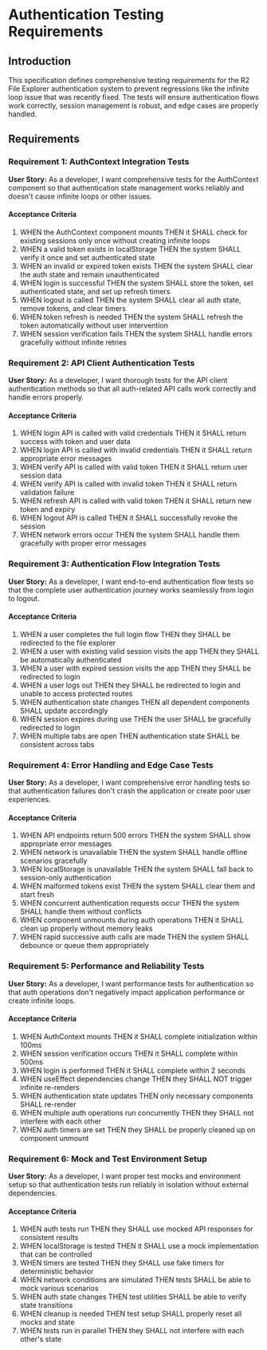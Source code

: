 # Authentication Testing Requirements

## Introduction

This specification defines comprehensive testing requirements for the R2 File Explorer authentication system to prevent regressions like the infinite loop issue that was recently fixed. The tests will ensure authentication flows work correctly, session management is robust, and edge cases are properly handled.

## Requirements

### Requirement 1: AuthContext Integration Tests

**User Story:** As a developer, I want comprehensive tests for the AuthContext component so that authentication state management works reliably and doesn't cause infinite loops or other issues.

#### Acceptance Criteria

1. WHEN the AuthContext component mounts THEN it SHALL check for existing sessions only once without creating infinite loops
2. WHEN a valid token exists in localStorage THEN the system SHALL verify it once and set authenticated state
3. WHEN an invalid or expired token exists THEN the system SHALL clear the auth state and remain unauthenticated
4. WHEN login is successful THEN the system SHALL store the token, set authenticated state, and set up refresh timers
5. WHEN logout is called THEN the system SHALL clear all auth state, remove tokens, and clear timers
6. WHEN token refresh is needed THEN the system SHALL refresh the token automatically without user intervention
7. WHEN session verification fails THEN the system SHALL handle errors gracefully without infinite retries

### Requirement 2: API Client Authentication Tests

**User Story:** As a developer, I want thorough tests for the API client authentication methods so that all auth-related API calls work correctly and handle errors properly.

#### Acceptance Criteria

1. WHEN login API is called with valid credentials THEN it SHALL return success with token and user data
2. WHEN login API is called with invalid credentials THEN it SHALL return appropriate error messages
3. WHEN verify API is called with valid token THEN it SHALL return user session data
4. WHEN verify API is called with invalid token THEN it SHALL return validation failure
5. WHEN refresh API is called with valid token THEN it SHALL return new token and expiry
6. WHEN logout API is called THEN it SHALL successfully revoke the session
7. WHEN network errors occur THEN the system SHALL handle them gracefully with proper error messages

### Requirement 3: Authentication Flow Integration Tests

**User Story:** As a developer, I want end-to-end authentication flow tests so that the complete user authentication journey works seamlessly from login to logout.

#### Acceptance Criteria

1. WHEN a user completes the full login flow THEN they SHALL be redirected to the file explorer
2. WHEN a user with existing valid session visits the app THEN they SHALL be automatically authenticated
3. WHEN a user with expired session visits the app THEN they SHALL be redirected to login
4. WHEN a user logs out THEN they SHALL be redirected to login and unable to access protected routes
5. WHEN authentication state changes THEN all dependent components SHALL update accordingly
6. WHEN session expires during use THEN the user SHALL be gracefully redirected to login
7. WHEN multiple tabs are open THEN authentication state SHALL be consistent across tabs

### Requirement 4: Error Handling and Edge Case Tests

**User Story:** As a developer, I want comprehensive error handling tests so that authentication failures don't crash the application or create poor user experiences.

#### Acceptance Criteria

1. WHEN API endpoints return 500 errors THEN the system SHALL show appropriate error messages
2. WHEN network is unavailable THEN the system SHALL handle offline scenarios gracefully
3. WHEN localStorage is unavailable THEN the system SHALL fall back to session-only authentication
4. WHEN malformed tokens exist THEN the system SHALL clear them and start fresh
5. WHEN concurrent authentication requests occur THEN the system SHALL handle them without conflicts
6. WHEN component unmounts during auth operations THEN it SHALL clean up properly without memory leaks
7. WHEN rapid successive auth calls are made THEN the system SHALL debounce or queue them appropriately

### Requirement 5: Performance and Reliability Tests

**User Story:** As a developer, I want performance tests for authentication so that auth operations don't negatively impact application performance or create infinite loops.

#### Acceptance Criteria

1. WHEN AuthContext mounts THEN it SHALL complete initialization within 100ms
2. WHEN session verification occurs THEN it SHALL complete within 500ms
3. WHEN login is performed THEN it SHALL complete within 2 seconds
4. WHEN useEffect dependencies change THEN they SHALL NOT trigger infinite re-renders
5. WHEN authentication state updates THEN only necessary components SHALL re-render
6. WHEN multiple auth operations run concurrently THEN they SHALL not interfere with each other
7. WHEN auth timers are set THEN they SHALL be properly cleaned up on component unmount

### Requirement 6: Mock and Test Environment Setup

**User Story:** As a developer, I want proper test mocks and environment setup so that authentication tests run reliably in isolation without external dependencies.

#### Acceptance Criteria

1. WHEN auth tests run THEN they SHALL use mocked API responses for consistent results
2. WHEN localStorage is tested THEN it SHALL use a mock implementation that can be controlled
3. WHEN timers are tested THEN they SHALL use fake timers for deterministic behavior
4. WHEN network conditions are simulated THEN tests SHALL be able to mock various scenarios
5. WHEN auth state changes THEN test utilities SHALL be able to verify state transitions
6. WHEN cleanup is needed THEN test setup SHALL properly reset all mocks and state
7. WHEN tests run in parallel THEN they SHALL not interfere with each other's state